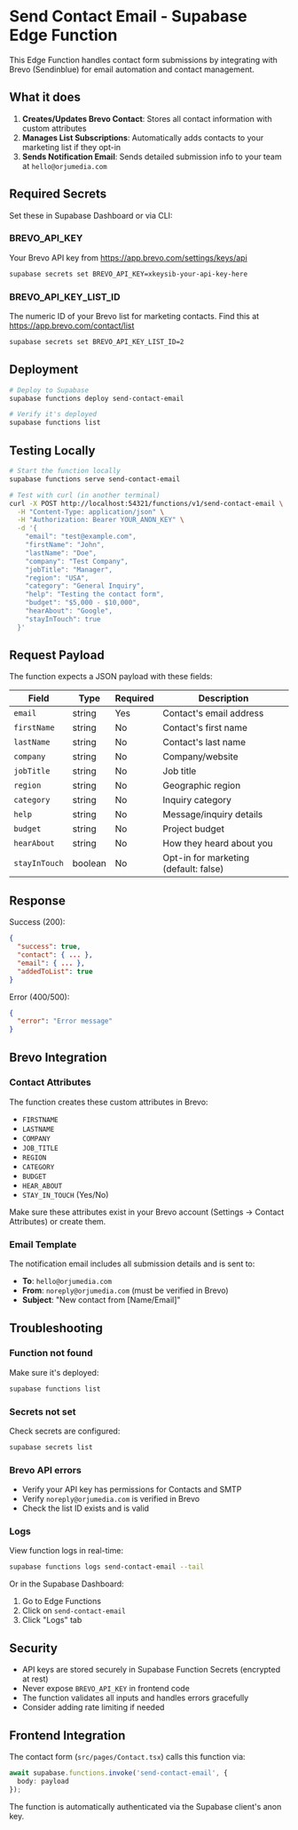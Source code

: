 # Send Contact Email - Supabase Edge Function

This Edge Function handles contact form submissions by integrating with Brevo (Sendinblue) for email automation and contact management.

## What it does

1. **Creates/Updates Brevo Contact**: Stores all contact information with custom attributes
2. **Manages List Subscriptions**: Automatically adds contacts to your marketing list if they opt-in
3. **Sends Notification Email**: Sends detailed submission info to your team at `hello@orjumedia.com`

## Required Secrets

Set these in Supabase Dashboard or via CLI:

### BREVO_API_KEY
Your Brevo API key from https://app.brevo.com/settings/keys/api

```bash
supabase secrets set BREVO_API_KEY=xkeysib-your-api-key-here
```

### BREVO_API_KEY_LIST_ID
The numeric ID of your Brevo list for marketing contacts. Find this at https://app.brevo.com/contact/list

```bash
supabase secrets set BREVO_API_KEY_LIST_ID=2
```

## Deployment

```bash
# Deploy to Supabase
supabase functions deploy send-contact-email

# Verify it's deployed
supabase functions list
```

## Testing Locally

```bash
# Start the function locally
supabase functions serve send-contact-email

# Test with curl (in another terminal)
curl -X POST http://localhost:54321/functions/v1/send-contact-email \
  -H "Content-Type: application/json" \
  -H "Authorization: Bearer YOUR_ANON_KEY" \
  -d '{
    "email": "test@example.com",
    "firstName": "John",
    "lastName": "Doe",
    "company": "Test Company",
    "jobTitle": "Manager",
    "region": "USA",
    "category": "General Inquiry",
    "help": "Testing the contact form",
    "budget": "$5,000 - $10,000",
    "hearAbout": "Google",
    "stayInTouch": true
  }'
```

## Request Payload

The function expects a JSON payload with these fields:

| Field | Type | Required | Description |
|-------|------|----------|-------------|
| `email` | string | Yes | Contact's email address |
| `firstName` | string | No | Contact's first name |
| `lastName` | string | No | Contact's last name |
| `company` | string | No | Company/website |
| `jobTitle` | string | No | Job title |
| `region` | string | No | Geographic region |
| `category` | string | No | Inquiry category |
| `help` | string | No | Message/inquiry details |
| `budget` | string | No | Project budget |
| `hearAbout` | string | No | How they heard about you |
| `stayInTouch` | boolean | No | Opt-in for marketing (default: false) |

## Response

Success (200):
```json
{
  "success": true,
  "contact": { ... },
  "email": { ... },
  "addedToList": true
}
```

Error (400/500):
```json
{
  "error": "Error message"
}
```

## Brevo Integration

### Contact Attributes
The function creates these custom attributes in Brevo:

- `FIRSTNAME`
- `LASTNAME`
- `COMPANY`
- `JOB_TITLE`
- `REGION`
- `CATEGORY`
- `BUDGET`
- `HEAR_ABOUT`
- `STAY_IN_TOUCH` (Yes/No)

Make sure these attributes exist in your Brevo account (Settings -> Contact Attributes) or create them.

### Email Template
The notification email includes all submission details and is sent to:
- **To**: `hello@orjumedia.com`
- **From**: `noreply@orjumedia.com` (must be verified in Brevo)
- **Subject**: "New contact from [Name/Email]"

## Troubleshooting

### Function not found
Make sure it's deployed:
```bash
supabase functions list
```

### Secrets not set
Check secrets are configured:
```bash
supabase secrets list
```

### Brevo API errors
- Verify your API key has permissions for Contacts and SMTP
- Verify `noreply@orjumedia.com` is verified in Brevo
- Check the list ID exists and is valid

### Logs
View function logs in real-time:
```bash
supabase functions logs send-contact-email --tail
```

Or in the Supabase Dashboard:
1. Go to Edge Functions
2. Click on `send-contact-email`
3. Click "Logs" tab

## Security

- API keys are stored securely in Supabase Function Secrets (encrypted at rest)
- Never expose `BREVO_API_KEY` in frontend code
- The function validates all inputs and handles errors gracefully
- Consider adding rate limiting if needed

## Frontend Integration

The contact form (`src/pages/Contact.tsx`) calls this function via:

```typescript
await supabase.functions.invoke('send-contact-email', { 
  body: payload 
});
```

The function is automatically authenticated via the Supabase client's anon key.
